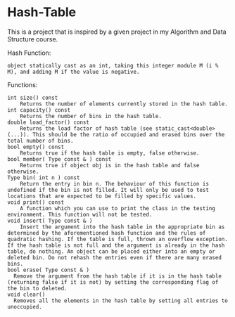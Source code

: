 # Hash-Table
This is a project that is inspired by a given project in my Algorithm and Data Structure course.

Hash Function:

    object statically cast as an int, taking this integer module M (i % M), and adding M if the value is negative.

Functions:

    int size() const
        Returns the number of elements currently stored in the hash table.
    int capacity() const
        Returns the number of bins in the hash table.
    double load_factor() const
        Returns the load factor of hash table (see static_cast<double>(...)). This should be the ratio of occupied and erased bins over the total number of bins.
    bool empty() const
        Returns true if the hash table is empty, false otherwise.
    bool member( Type const & ) const
        Returns true if object obj is in the hash table and false otherwise.
    Type bin( int n ) const
        Return the entry in bin n. The behaviour of this function is undefined if the bin is not filled. It will only be used to test locations that are expected to be filled by specific values.
    void print() const
        A function which you can use to print the class in the testing environment. This function will not be tested.
    void insert( Type const & )
        Insert the argument into the hash table in the appropriate bin as determined by the aforementioned hash function and the rules of quadratic hashing. If the table is full, thrown an overflow exception. If the hash table is not full and the argument is already in the hash table, do nothing. An object can be placed either into an empty or deleted bin. Do not rehash the entries even if there are many erased bins.
    bool erase( Type const & )
      Remove the argument from the hash table if it is in the hash table (returning false if it is not) by setting the corresponding flag of the bin to deleted.
    void clear()
      Removes all the elements in the hash table by setting all entries to unoccupied.
